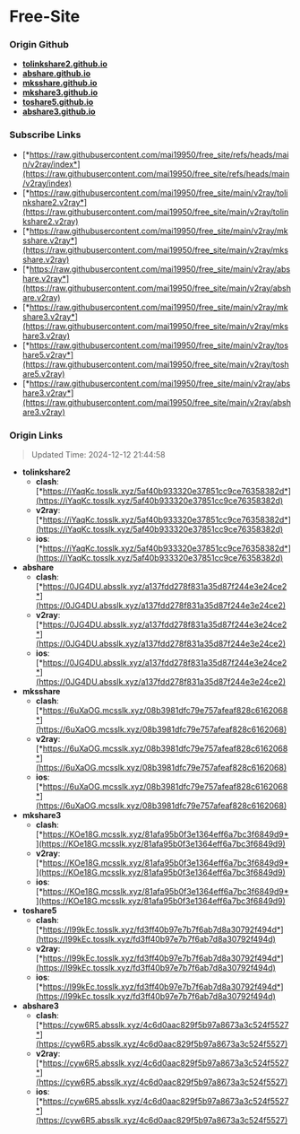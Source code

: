 # Free-Site

### Origin Github

- [**tolinkshare2.github.io**](https://github.com/tolinkshare2/tolinkshare2.github.io)
- [**abshare.github.io**](https://github.com/abshare/abshare.github.io)
- [**mksshare.github.io**](https://github.com/mksshare/mksshare.github.io)
- [**mkshare3.github.io**](https://github.com/mkshare3/mkshare3.github.io)
- [**toshare5.github.io**](https://github.com/toshare5/toshare5.github.io)
- [**abshare3.github.io**](https://github.com/abshare3/abshare3.github.io)

### Subscribe Links

- [*https://raw.githubusercontent.com/mai19950/free_site/refs/heads/main/v2ray/index*](https://raw.githubusercontent.com/mai19950/free_site/refs/heads/main/v2ray/index)
- [*https://raw.githubusercontent.com/mai19950/free_site/main/v2ray/tolinkshare2.v2ray*](https://raw.githubusercontent.com/mai19950/free_site/main/v2ray/tolinkshare2.v2ray)
- [*https://raw.githubusercontent.com/mai19950/free_site/main/v2ray/mksshare.v2ray*](https://raw.githubusercontent.com/mai19950/free_site/main/v2ray/mksshare.v2ray)
- [*https://raw.githubusercontent.com/mai19950/free_site/main/v2ray/abshare.v2ray*](https://raw.githubusercontent.com/mai19950/free_site/main/v2ray/abshare.v2ray)
- [*https://raw.githubusercontent.com/mai19950/free_site/main/v2ray/mkshare3.v2ray*](https://raw.githubusercontent.com/mai19950/free_site/main/v2ray/mkshare3.v2ray)
- [*https://raw.githubusercontent.com/mai19950/free_site/main/v2ray/toshare5.v2ray*](https://raw.githubusercontent.com/mai19950/free_site/main/v2ray/toshare5.v2ray)
- [*https://raw.githubusercontent.com/mai19950/free_site/main/v2ray/abshare3.v2ray*](https://raw.githubusercontent.com/mai19950/free_site/main/v2ray/abshare3.v2ray)

### Origin Links

> Updated Time: 2024-12-12 21:44:58

- **tolinkshare2**
  - **clash**: [*https://iYaqKc.tosslk.xyz/5af40b933320e37851cc9ce76358382d*](https://iYaqKc.tosslk.xyz/5af40b933320e37851cc9ce76358382d)
  - **v2ray**: [*https://iYaqKc.tosslk.xyz/5af40b933320e37851cc9ce76358382d*](https://iYaqKc.tosslk.xyz/5af40b933320e37851cc9ce76358382d)
  - **ios**: [*https://iYaqKc.tosslk.xyz/5af40b933320e37851cc9ce76358382d*](https://iYaqKc.tosslk.xyz/5af40b933320e37851cc9ce76358382d)
- **abshare**
  - **clash**: [*https://0JG4DU.absslk.xyz/a137fdd278f831a35d87f244e3e24ce2*](https://0JG4DU.absslk.xyz/a137fdd278f831a35d87f244e3e24ce2)
  - **v2ray**: [*https://0JG4DU.absslk.xyz/a137fdd278f831a35d87f244e3e24ce2*](https://0JG4DU.absslk.xyz/a137fdd278f831a35d87f244e3e24ce2)
  - **ios**: [*https://0JG4DU.absslk.xyz/a137fdd278f831a35d87f244e3e24ce2*](https://0JG4DU.absslk.xyz/a137fdd278f831a35d87f244e3e24ce2)
- **mksshare**
  - **clash**: [*https://6uXaOG.mcsslk.xyz/08b3981dfc79e757afeaf828c6162068*](https://6uXaOG.mcsslk.xyz/08b3981dfc79e757afeaf828c6162068)
  - **v2ray**: [*https://6uXaOG.mcsslk.xyz/08b3981dfc79e757afeaf828c6162068*](https://6uXaOG.mcsslk.xyz/08b3981dfc79e757afeaf828c6162068)
  - **ios**: [*https://6uXaOG.mcsslk.xyz/08b3981dfc79e757afeaf828c6162068*](https://6uXaOG.mcsslk.xyz/08b3981dfc79e757afeaf828c6162068)
- **mkshare3**
  - **clash**: [*https://KOe18G.mcsslk.xyz/81afa95b0f3e1364eff6a7bc3f6849d9*](https://KOe18G.mcsslk.xyz/81afa95b0f3e1364eff6a7bc3f6849d9)
  - **v2ray**: [*https://KOe18G.mcsslk.xyz/81afa95b0f3e1364eff6a7bc3f6849d9*](https://KOe18G.mcsslk.xyz/81afa95b0f3e1364eff6a7bc3f6849d9)
  - **ios**: [*https://KOe18G.mcsslk.xyz/81afa95b0f3e1364eff6a7bc3f6849d9*](https://KOe18G.mcsslk.xyz/81afa95b0f3e1364eff6a7bc3f6849d9)
- **toshare5**
  - **clash**: [*https://I99kEc.tosslk.xyz/fd3ff40b97e7b7f6ab7d8a30792f494d*](https://I99kEc.tosslk.xyz/fd3ff40b97e7b7f6ab7d8a30792f494d)
  - **v2ray**: [*https://I99kEc.tosslk.xyz/fd3ff40b97e7b7f6ab7d8a30792f494d*](https://I99kEc.tosslk.xyz/fd3ff40b97e7b7f6ab7d8a30792f494d)
  - **ios**: [*https://I99kEc.tosslk.xyz/fd3ff40b97e7b7f6ab7d8a30792f494d*](https://I99kEc.tosslk.xyz/fd3ff40b97e7b7f6ab7d8a30792f494d)
- **abshare3**
  - **clash**: [*https://cyw6R5.absslk.xyz/4c6d0aac829f5b97a8673a3c524f5527*](https://cyw6R5.absslk.xyz/4c6d0aac829f5b97a8673a3c524f5527)
  - **v2ray**: [*https://cyw6R5.absslk.xyz/4c6d0aac829f5b97a8673a3c524f5527*](https://cyw6R5.absslk.xyz/4c6d0aac829f5b97a8673a3c524f5527)
  - **ios**: [*https://cyw6R5.absslk.xyz/4c6d0aac829f5b97a8673a3c524f5527*](https://cyw6R5.absslk.xyz/4c6d0aac829f5b97a8673a3c524f5527)
